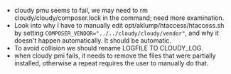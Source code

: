 - cloudy pmu seems to fail, we may need to rm cloudy/cloudy/composer.lock in the command; need more examination.
- Look into why I have to manually edit opt/aklump/htaccess/htaccess.sh by setting `COMPOSER_VENDOR="../../cloudy/cloudy/vendor"`, and why it doesn't happen automatically.  It should be automatic.
- To avoid collision we should rename LOGFILE TO CLOUDY_LOG.
- when cloudy pmi fails, it needs to remove the files that were partially installed, otherwise a repeat requires the user to manually do that.
